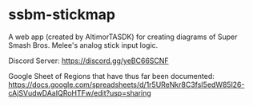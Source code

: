 # ssbm-stickmap
A web app (created by AltimorTASDK) for creating diagrams of Super Smash Bros. Melee's analog stick input logic.

Discord Server: https://discord.gg/yeBC66SCNF

Google Sheet of Regions that have thus far been documented: https://docs.google.com/spreadsheets/d/1r5UReNkr8C3fsI5edW85l26-cAjSVudwDAaIQRoHTFw/edit?usp=sharing

